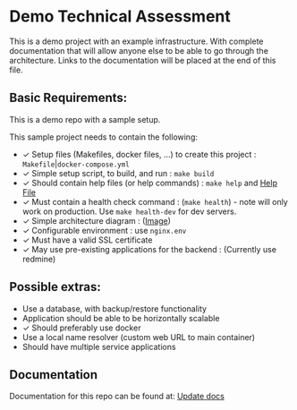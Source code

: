# Demo Technical Assessment

This is a demo project with an example infrastructure. With complete documentation
that will allow anyone else to be able to go through the architecture. Links to
the documentation will be placed at the end of this file.

## Basic Requirements:

This is a demo repo with a sample setup.

This sample project needs to contain the following:

* ✓ Setup files (Makefiles, docker files, ...) to create this project : `Makefile`|`docker-compose.yml`
* ✓ Simple setup script, to build, and run : `make build`
* ✓ Should contain help files (or help commands) : `make help` and [Help File](docs/index.md)
* ✓ Must contain a health check command : (`make health`) - note will only work on production. Use `make health-dev` for dev servers.
* ✓ Simple architecture diagram : ([Image](docs/infrastructure.png))
* ✓ Configurable environment : use ``nginx.env``
* ✓ Must have a valid SSL certificate
* ✓ May use pre-existing applications for the backend : (Currently use redmine)

## Possible extras:

* Use a database, with backup/restore functionality
* Application should be able to be horizontally scalable
* ✓ Should preferably use docker
* Use a local name resolver (custom web URL to main container)
* Should have multiple service applications

## Documentation

Documentation for this repo can be found at: [Update docs](docs/index.md)

